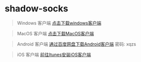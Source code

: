 # shadow-socks

> Windows 客户端
[点击下载windows客户端](https://github.com/shadowsocks/shadowsocks-windows/releases/download/4.0.10/Shadowsocks-4.0.10.zip)


> MacOS 客户端
[点击下载MacOS客户端](https://github.com/shadowsocks/shadowsocks-iOS/releases/download/2.6.3/ShadowsocksX-2.6.3.dmg)


> Android 客户端
[通过百度网盘下载Android客户端](https://pan.baidu.com/s/11PPDJqvrz8Qs1_GElK6b-A) 密码: xqzs

> iOS 客户端
[前往Itunes安装iOS客户端](https://itunes.apple.com/us/app/shadowsocks/id665729974?ls=1&mt=8)
